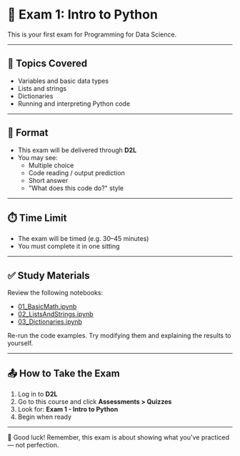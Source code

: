 # 🧪 Exam 1: Intro to Python

This is your first exam for Programming for Data Science.

---

## 🧠 Topics Covered

- Variables and basic data types
- Lists and strings
- Dictionaries
- Running and interpreting Python code

---

## 📍 Format

- This exam will be delivered through **D2L**
- You may see:
  - Multiple choice
  - Code reading / output prediction
  - Short answer
  - "What does this code do?" style

---

## ⏱️ Time Limit

- The exam will be timed (e.g. 30–45 minutes)
- You must complete it in one sitting

---

## ✅ Study Materials

Review the following notebooks:
- [01_BasicMath.ipynb](https://github.com/rugbyprof/3603-Programming-for-Data-Science/blob/main/Books/Intro2Python/01_BasicMath.ipynb)
- [02_ListsAndStrings.ipynb](https://github.com/rugbyprof/3603-Programming-for-Data-Science/blob/main/Books/Intro2Python/02_ListsAndStrings.ipynb)
- [03_Dictionaries.ipynb](https://github.com/rugbyprof/3603-Programming-for-Data-Science/blob/main/Books/Intro2Python/03_Dictionaries.ipynb)

Re-run the code examples. Try modifying them and explaining the results to yourself.

---

## 📤 How to Take the Exam

1. Log in to **D2L**
2. Go to this course and click **Assessments > Quizzes**
3. Look for: **Exam 1 - Intro to Python**
4. Begin when ready

---

🧩 Good luck! Remember, this exam is about showing what you've practiced — not perfection.

